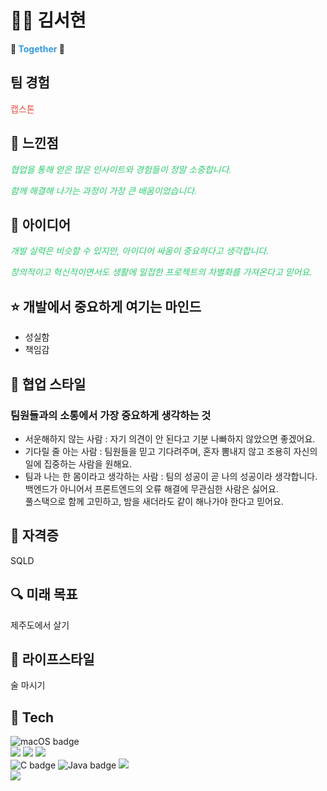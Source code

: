   <h1>👊🏻 김서현</h1>
  
  <p><strong>👀 <span style="color: #3498db;">Together</span> 👀</strong></p>
  
  <h2>팀 경험</h2>
  <p><a href="https://github.com/akrxso/sublindway" style="color: #e74c3c; text-decoration: none;">캡스톤</a></p>
  
  <h2>🌻 느낀점</h2>
  <p style="font-style: italic; color: #2ecc71;">
    협업을 통해 얻은 많은 인사이트와 경험들이 정말 소중합니다.
  </p>
  <p style="font-style: italic; color: #2ecc71;">
    함께 해결해 나가는 과정이 가장 큰 배움이었습니다.
  </p>
  
  <h2>💟 아이디어</h2>
  <p style="font-style: italic; color: #2ecc71;">
    개발 실력은 비슷할 수 있지만, 아이디어 싸움이 중요하다고 생각합니다. 
  </p>
  <p style="font-style: italic; color: #2ecc71;">
    창의적이고 혁신적이면서도 생활에 밀접한 프로젝트의 차별화를 가져온다고 믿어요.
  </p>
  
  <h2>⭐️ 개발에서 중요하게 여기는 마인드</h2>
  <ul>
    <li>성실함</li>
    <li>책임감</li>
  </ul>
  
  <h2>🌈 협업 스타일</h2>
  <h3>팀원들과의 소통에서 가장 중요하게 생각하는 것</h3>
  <ul>
    <li>서운해하지 않는 사람 : 자기 의견이 안 된다고 기분 나빠하지 않았으면 좋겠어요.</li>
    <li>기다릴 줄 아는 사람 : 팀원들을 믿고 기다려주며, 혼자 뽐내지 않고 조용히 자신의 일에 집중하는 사람을 원해요.</li>
    <li>팀과 나는 한 몸이라고 생각하는 사람 : 팀의 성공이 곧 나의 성공이라 생각합니다.<br> 백엔드가 아니어서 프론트엔드의 오류 해결에 무관심한 사람은 싫어요.<br>풀스택으로 함께 고민하고, 밤을 새더라도 같이 해나가야 한다고 믿어요.</li>
  </ul>
  
  <h2>🔑 자격증</h2>
  <p>SQLD</p>
  
  <h2>🔍 미래 목표</h2>
  <p>제주도에서 살기</p>
  
  <h2>🐤 라이프스타일</h2>
  <p>술 마시기</p>


  <h2>🔨 Tech</h2>
  <div>
    <img src="https://img.shields.io/badge/mac%20os-000000?style=for-the-badge&logo=apple&logoColor=white" alt="macOS badge" /><br>
    <img src="https://img.shields.io/badge/Android_Studio-3DDC84?style=for-the-badge&logo=android-studio&logoColor=white" /> <img src="https://img.shields.io/badge/iOS-000000?style=for-the-badge&logo=ios&logoColor=white" /> <img src="https://img.shields.io/badge/Xcode-007ACC?style=for-the-badge&logo=Xcode&logoColor=white" /> <br>       
    <img src="https://img.shields.io/badge/C-00599C?style=for-the-badge&logo=c&logoColor=white" alt="C badge" />
    <img src="https://img.shields.io/badge/Java-ED8B00?style=for-the-badge&logo=openjdk&logoColor=white" alt="Java badge" />
    <img src="https://img.shields.io/badge/Swift-FA7343?style=for-the-badge&logo=swift&logoColor=white" /> <br>
    <img src="https://img.shields.io/badge/Slack-4A154B?style=for-the-badge&logo=slack&logoColor=white" />
  </div>
